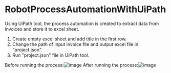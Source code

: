 # RobotProcessAutomationWithUiPath
Using UiPath tool, the process automation is created to extract data from invoices and store it to excel sheet.
1. Create empty excel sheet and add title in the first row.
2. Change the path of Input invoice file and output excel file in "project.json".
3. Run "project.json" file in UiPath tool.

Before running the process:![image](https://github.com/kishan2910/RobotProcessAutomationWithUiPath/assets/70774888/6703990d-3190-4af6-94b8-9ff2862c0ac1)
After running the process:![image](https://github.com/kishan2910/RobotProcessAutomationWithUiPath/assets/70774888/1a39df8e-f015-4008-abea-73b2f733a267)
